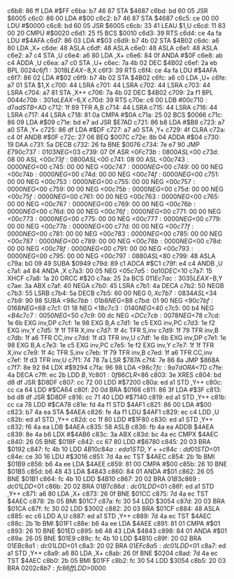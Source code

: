 c6b8: 86 ff        LDA    #$FF
c6ba: b7 46 87     STA    $4687
c6bd: bd 60 05     JSR    $6005
c6c0: 86 00        LDA    #$00
c6c2: b7 46 87     STA    $4687
c6c5: ce 00 00     LDU    #$0000
c6c8: bd 60 05     JSR    $6005
c6cb: 33 41        LEAU   $1,U
c6cd: 11 83 00 20  CMPU   #$0020
c6d1: 25 f5        BCS    $0010
c6d3: 39           RTS
c6d4: ce 4a fa     LDU    #$4AFA
c6d7: 86 03        LDA    #$03
c6d9: b7 4b 02     STA    $4B02
c6dc: a6 80        LDA    ,X+
c6de: 48           ASLA
c6df: 48           ASLA
c6e0: 48           ASLA
c6e1: 48           ASLA
c6e2: a7 c4        STA    ,U
c6e4: a6 80        LDA    ,X+
c6e6: 84 0f        ANDA   #$0F
c6e8: ab c4        ADDA   ,U
c6ea: a7 c0        STA    ,U+
c6ec: 7a 4b 02     DEC    $4B02
c6ef: 2a eb        BPL    $0024
c6f1: 30 18        LEAX   -$8,X
c6f3: 39           RTS
c6f4: ce 4a fa     LDU    #$4AFA
c6f7: 86 02        LDA    #$02
c6f9: b7 4b 02     STA    $4B02
c6fc: a6 c0        LDA    ,U+
c6fe: a7 01        STA    $1,X
c700: 44           LSRA
c701: 44           LSRA
c702: 44           LSRA
c703: 44           LSRA
c704: a7 81        STA    ,X++
c706: 7a 4b 02     DEC    $4B02
c709: 2a f1        BPL    $0044
c70b: 30 1a        LEAX   -$6,X
c70d: 39           RTS
c70e: c6 00        LDB    #$00
c710: d7 ad        STB    <$AD
c712: 1f 89        TFR    A,B
c714: 44           LSRA
c715: 44           LSRA
c716: 44           LSRA
c717: 44           LSRA
c718: 81 0a        CMPA   #$0A
c71a: 25 02        BCS    $0066
c71c: 86 09        LDA    #$09
c71e: bd e7 ad     JSR    $E7AD
c721: 86 b8        LDA    #$B8
c723: a7 a0        STA    ,Y+
c725: 86 df        LDA    #$DF
c727: a7 a0        STA    ,Y+
c729: 4f           CLRA
c72a: c4 0f        ANDB   #$0F
c72c: 27 06        BEQ    $007C
c72e: 8b 04        ADDA   #$04
c730: 19           DAA
c731: 5a           DECB
c732: 26 fa        BNE    $0076
c734: 7e e7 90     JMP    $E790
c737: 01 03        NEG    <$03
c739: 07 0f        ASR    <$0F
c73b: 08 00        ASL    <$00
c73d: 08 00        ASL    <$00
c73f: 08 00        ASL    <$00
c741: 08 00        ASL    <$00
c743: 00 00        NEG    <$00
c745: 00 00        NEG    <$00
c747: 00 00        NEG    <$00
c749: 00 00        NEG    <$00
c74b: 00 00        NEG    <$00
c74d: 00 00        NEG    <$00
c74f: 00 00        NEG    <$00
c751: 00 00        NEG    <$00
c753: 00 00        NEG    <$00
c755: 00 00        NEG    <$00
c757: 00 00        NEG    <$00
c759: 00 00        NEG    <$00
c75b: 00 00        NEG    <$00
c75d: 00 00        NEG    <$00
c75f: 00 00        NEG    <$00
c761: 00 00        NEG    <$00
c763: 00 00        NEG    <$00
c765: 00 00        NEG    <$00
c767: 00 00        NEG    <$00
c769: 00 00        NEG    <$00
c76b: 00 00        NEG    <$00
c76d: 00 00        NEG    <$00
c76f: 00 00        NEG    <$00
c771: 00 00        NEG    <$00
c773: 00 00        NEG    <$00
c775: 00 00        NEG    <$00
c777: 00 00        NEG    <$00
c779: 00 00        NEG    <$00
c77b: 00 00        NEG    <$00
c77d: 00 00        NEG    <$00
c77f: 00 00        NEG    <$00
c781: 00 00        NEG    <$00
c783: 00 00        NEG    <$00
c785: 00 00        NEG    <$00
c787: 00 00        NEG    <$00
c789: 00 00        NEG    <$00
c78b: 00 00        NEG    <$00
c78d: 00 00        NEG    <$00
c78f: 00 00        NEG    <$00
c791: 00 00        NEG    <$00
c793: 00 00        NEG    <$00
c795: 00 00        NEG    <$00
c797: 08 80        ASL    <$80
c799: 48           ASLA
c79a: b0 09 49     SUBA   $0949
c79d: 89 c1        ADCA   #$C1
c79f: e4 c4        ANDB   ,U
c7a1: a4 84        ANDA   ,X
c7a3: 00 05        NEG    <$05
c7a5: 0a 10        DEC    <$10
c7a7: 15           XHCF
c7a8: 1a 20        ORCC   #$20
c7aa: 25 2a        BCS    $011E
c7ac: 30 35        LEAX   -$B,Y
c7ae: 3a           ABX
c7af: 40           NEGA
c7b0: 45           LSRA
c7b1: 4a           DECA
c7b2: 50           NEGB
c7b3: 55           LSRB
c7b4: 5a           DECB
c7b5: 60 00        NEG    $0,X
c7b7: 08 34        ASL    <$34
c7b9: 90 98        SUBA   <$98
c7bb: 01 b8        NEG    <$B8
c7bd: 01 90        NEG    <$90
c7bf: 01 68        NEG    <$68
c7c1: 01 18        NEG    <$18
c7c3: 01 40        NEG    <$40
c7c5: 00 b4        NEG    <$B4
c7c7: 00 50        NEG    <$50
c7c9: 00 dc        NEG    <$DC
c7cb: 00 78        NEG    <$78
c7cd: 1e 6b        EXG    inv,DP
c7cf: 1e 98        EXG    B,A
c7d1: 1e c5        EXG    inv,PC
c7d3: 1e f2        EXG    inv,Y
c7d5: 1f 1f        TFR    X,inv
c7d7: 1f 4c        TFR    S,inv
c7d9: 1f 79        TFR    inv,B
c7db: 1f a6        TFR    CC,inv
c7dd: 1f d3        TFR    inv,U
c7df: 1e 6b        EXG    inv,DP
c7e1: 1e 98        EXG    B,A
c7e3: 1e c5        EXG    inv,PC
c7e5: 1e f2        EXG    inv,Y
c7e7: 1f 1f        TFR    X,inv
c7e9: 1f 4c        TFR    S,inv
c7eb: 1f 79        TFR    inv,B
c7ed: 1f a6        TFR    CC,inv
c7ef: 1f d3        TFR    inv,U
c7f1: 74 78 7a     LSR    $787A
c7f4: 7e 86 8a     JMP    $868A
c7f7: 8e 92 94     LDX    #$9294
c7fa: 96 98        LDA    <$98
c7fc: 9a 7d        ORA    <$7D
c7fe: 4a           DECA
c7ff: ec 2b        LDD    $B,Y
c801: 0f 86        CLR    <$86
c803: 3e           XRES
c804: bd d8 df     JSR    $D8DF
c807: cc 72 00     LDD    #$7200
c80a: ed a1        STD    ,Y++
c80c: cc ca 64     LDD    #$CA64
c80f: 20 0d        BRA    $0166
c811: 86 3f        LDA    #$3F
c813: bd d8 df     JSR    $D8DF
c816: cc 71 40     LDD    #$7140
c819: ed a1        STD    ,Y++
c81b: cc ca 78     LDD    #$CA78
c81e: fd 4a f1     STD    $4AF1
c821: 86 00        LDA    #$00
c823: b7 4a ea     STA    $4AEA
c826: fe 4a f1     LDU    $4AF1
c829: ec c4        LDD    ,U
c82b: ed a1        STD    ,Y++
c82d: cc 1f 80     LDD    #$1F80
c830: ed a1        STD    ,Y++
c832: f6 4a ea     LDB    $4AEA
c835: 58           ASLB
c836: fb 4a ea     ADDB   $4AEA
c839: 8e 4a b6     LDX    #$4AB6
c83c: 3a           ABX
c83d: bc 4a ec     CMPX   $4AEC
c840: 26 05        BNE    $018F
c842: cc 67 80     LDD    #$6780
c845: 20 03        BRA    $0192
c847: fc 4b 10     LDD    $4B10
c84a: ed a1        STD    ,Y++
c84c: dd 01        STD    <$01
c84e: ce 30 16     LDU    #$3016
c851: 7d 4a ec     TST    $4AEC
c854: 2b 1b        BMI    $01B9
c856: b6 4a ee     LDA    $4AEE
c859: 81 00        CMPA   #$00
c85b: 26 10        BNE    $01B5
c85d: b6 48 43     LDA    $4843
c860: 84 01        ANDA   #$01
c862: 26 05        BNE    $01B1
c864: fc 4b 10     LDD    $4B10
c867: 20 02        BRA    $01B3
c869: dc 01        LDD    <$01
c86b: 20 02        BRA    $01B7
c86d: dc 01        LDD    <$01
c86f: ed a1        STD    ,Y++
c871: a6 80        LDA    ,X+
c873: 26 0f        BNE    $01CC
c875: 7d 4a ec     TST    $4AEC
c878: 2b 05        BMI    $01C7
c87a: fc 30 54     LDD    $3054
c87d: 20 03        BRA    $01CA
c87f: fc 30 02     LDD    $3002
c882: 20 03        BRA    $01CF
c884: 48           ASLA
c885: ec c6        LDD    A,U
c887: ed a1        STD    ,Y++
c889: 7d 4a ec     TST    $4AEC
c88c: 2b 1b        BMI    $01F1
c88e: b6 4a ee     LDA    $4AEE
c891: 81 01        CMPA   #$01
c893: 26 10        BNE    $01ED
c895: b6 48 43     LDA    $4843
c898: 84 01        ANDA   #$01
c89a: 26 05        BNE    $01E9
c89c: fc 4b 10     LDD    $4B10
c89f: 20 02        BRA    $01EB
c8a1: dc 01        LDD    <$01
c8a3: 20 02        BRA    $01EF
c8a5: dc 01        LDD    <$01
c8a7: ed a1        STD    ,Y++
c8a9: a6 80        LDA    ,X+
c8ab: 26 0f        BNE    $0204
c8ad: 7d 4a ec     TST    $4AEC
c8b0: 2b 05        BMI    $01FF
c8b2: fc 30 54     LDD    $3054
c8b5: 20 03        BRA    $0202
c8b7: fc 86 ff     LDD    >$0000
